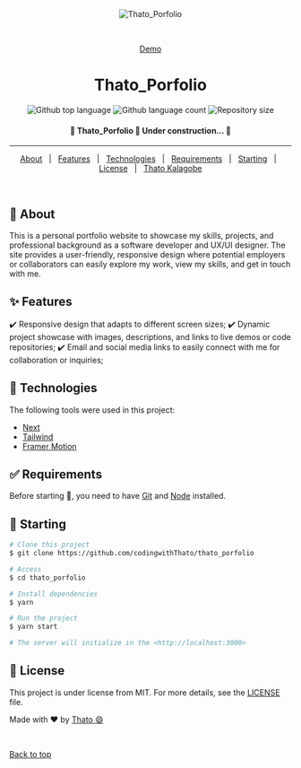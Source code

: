 <div align="center" id="top"> 
  <img src="./.github/app.gif" alt="Thato_Porfolio" />

  &#xa0;

  <a href="https://thatokalagobe.vercel.app">Demo</a>
</div>

<h1 align="center">Thato_Porfolio</h1>

<p align="center">
  <img alt="Github top language" src="https://img.shields.io/github/languages/top/codingwithThato/thato_porfolio?color=56BEB8">

  <img alt="Github language count" src="https://img.shields.io/github/languages/count/codingwithThato/thato_porfolio?color=56BEB8">

  <img alt="Repository size" src="https://img.shields.io/github/repo-size/codingwithThato/thato_porfolio?color=56BEB8">

  <!-- <img alt="Github issues" src="https://img.shields.io/github/issues/codingwithThato/thato_porfolio?color=56BEB8" /> -->

  <!-- <img alt="Github forks" src="https://img.shields.io/github/forks/codingwithThato/thato_porfolio?color=56BEB8" /> -->

  <!-- <img alt="Github stars" src="https://img.shields.io/github/stars/codingwithThato/thato_porfolio?color=56BEB8" /> -->
</p>

<!-- Status -->

<h4 align="center"> 
	🚧  Thato_Porfolio 🚀 Under construction...  🚧
</h4> 

<hr>

<p align="center">
  <a href="#dart-about">About</a> &#xa0; | &#xa0; 
  <a href="#sparkles-features">Features</a> &#xa0; | &#xa0;
  <a href="#rocket-technologies">Technologies</a> &#xa0; | &#xa0;
  <a href="#white_check_mark-requirements">Requirements</a> &#xa0; | &#xa0;
  <a href="#checkered_flag-starting">Starting</a> &#xa0; | &#xa0;
  <a href="#memo-license">License</a> &#xa0; | &#xa0;
  <a href="https://github.com/codingwithThato" target="_blank">Thato Kalagobe</a>
</p>

<br>

## :dart: About ##

This is a personal portfolio website to showcase my skills, projects, and professional background as a software developer and UX/UI designer. The site provides a user-friendly, responsive design where potential employers or collaborators can easily explore my work, view my skills, and get in touch with me. 

## :sparkles: Features ##

:heavy_check_mark: Responsive design that adapts to different screen sizes;
:heavy_check_mark: Dynamic project showcase with images, descriptions, and links to live demos or code repositories;
:heavy_check_mark: Email and social media links to easily connect with me for collaboration or inquiries;

## :rocket: Technologies ##

The following tools were used in this project:

- [Next](https://nextjs.org)
- [Tailwind](https://tailwindcss.com)
- [Framer Motion](https://www.framer.com/motion)

## :white_check_mark: Requirements ##

Before starting :checkered_flag:, you need to have [Git](https://git-scm.com) and [Node](https://nodejs.org/en/) installed.

## :checkered_flag: Starting ##

```bash
# Clone this project
$ git clone https://github.com/codingwithThato/thato_porfolio

# Access
$ cd thato_porfolio

# Install dependencies
$ yarn

# Run the project
$ yarn start

# The server will initialize in the <http://localhost:3000>
```

## :memo: License ##

This project is under license from MIT. For more details, see the [LICENSE](LICENSE.md) file.


Made with :heart: by <a href="https://github.com/codingwithThato" target="_blank">Thato :smile: </a>

&#xa0;

<a href="#top">Back to top</a>
